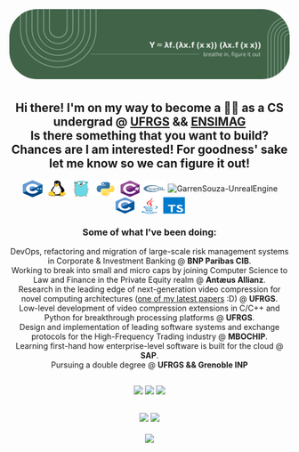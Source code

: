 <!-- Pics -->
<div align="center">
  <img align="center" alt="GarrenSouza-allianz" style="border-radius:50px;" src="https://raw.githubusercontent.com/GarrenSouza/GarrenSouza/main/img/new-cover.png">
</div>

#
<div align="center">
<h2>Hi there! I'm on my way to become a 🧙‍♂️ as a CS undergrad @ <a href="http://www.ufrgs.br/ufrgs/inicial">UFRGS</a> && <a href="https://ensimag.grenoble-inp.fr/">ENSIMAG</a><br/>
  Is there something that you want to build? Chances are I am interested! For goodness' sake let me know so we can figure it out!</h2>
</div>
  
<!-- Languages and Tools -->    
<p></p>
<div align="center">
  <img align="center" alt="GarrenSouza-C++" height="30" width="40" src="https://raw.githubusercontent.com/devicons/devicon/master/icons/cplusplus/cplusplus-original.svg">
  <img align="center" alt="GarrenSouza-Linux" height="30" width="40" src="https://raw.githubusercontent.com/devicons/devicon/master/icons/linux/linux-original.svg">
  <img align="center" alt="GarrenSouza-Go" height="30" width="40" src="https://raw.githubusercontent.com/devicons/devicon/master/icons/go/go-original.svg">
  <img align="center" alt="GarrenSouza-Python" height="30" width="40" src="https://raw.githubusercontent.com/devicons/devicon/master/icons/python/python-original.svg">
  <img align="center" alt="GarrenSouza-Csharp" height="30" width="40" src="https://raw.githubusercontent.com/devicons/devicon/master/icons/csharp/csharp-original.svg">
  <img align="center" alt="GarrenSouza-OpenGl" height="30" width="40" src="https://raw.githubusercontent.com/devicons/devicon/master/icons/opengl/opengl-original.svg">
  <img align="center" alt="GarrenSouza-UnrealEngine" height="30" width="40" src="https://raw.githubusercontent.com/kenangundogan/fontisto/036b7eca71aab1bef8e6a0518f7329f13ed62f6b/icons/svg/brand/unreal-engine.svg">
  <img align="center" alt="GarrenSouza-C" height="30" width="40" src="https://raw.githubusercontent.com/devicons/devicon/master/icons/c/c-original.svg">
  <img align="center" alt="GarrenSouza-Java" height="30" width="40" src="https://raw.githubusercontent.com/devicons/devicon/master/icons/java/java-original.svg">  
  <img align="center" alt="GarrenSouza-Ts" height="30" width="40" src="https://raw.githubusercontent.com/devicons/devicon/master/icons/typescript/typescript-plain.svg">
</div>

<div align="center">
  <h3> Some of what I've been doing: </h3>
  <p> DevOps, refactoring and migration of large-scale risk management systems in Corporate & Investment Banking @ <b>BNP Paribas CIB</b>. <br>
      Working to break into small and micro caps by joining Computer Science to Law and Finance in the Private Equity realm @ <b>Antæus Allianz</b>. <br>
      Research in the leading edge of next-generation video compression for novel computing architectures (<a href="https://ieeexplore.ieee.org/document/9937683/">one of my latest papers</a> :D) @ <b>UFRGS</b>. <br>
      Low-level development of video compression extensions in C/C++ and Python for breakthrough processing platforms @ <b>UFRGS</b>. <br>
      Design and implementation of leading software systems and exchange protocols for the High-Frequency Trading industry @ <b>MBOCHIP</b>. <br>
      Learning first-hand how enterprise-level software is built for the cloud @ <b>SAP</b>. <br>
      Pursuing a double degree @ <b>UFRGS && Grenoble INP</b>
</div>

##
  
<!-- Social -->  
  
<div align="center"> 
  <a href="https://www.instagram.com/_garren.s/" target="_blank"><img src="https://img.shields.io/badge/-Instagram-%23E4405F?style=for-the-badge&logo=instagram&logoColor=white" target="_blank"></a>
  <a href = "mailto:garrenlus.de-souza@grenoble-inp.org"><img src="https://img.shields.io/badge/-Gmail-%23333?style=for-the-badge&logo=gmail&logoColor=white" target="_blank"></a>
  <a href="https://www.linkedin.com/in/garrenlus-souza/" target="_blank"><img src="https://img.shields.io/badge/-LinkedIn-%230077B5?style=for-the-badge&logo=linkedin&logoColor=white" target="_blank"></a> 
</div>  

##  
  
<div align="center">
  <img height="180em" src="https://github-readme-stats.vercel.app/api/top-langs/?username=GarrenSouza&layout=compact&langs_count=7&theme=dracula"/>    
  <img height="180em" src="https://github-readme-stats.vercel.app/api?username=GarrenSouza&show_icons=true&theme=dracula&include_all_commits=true&count_private=true"/>
</div>

<br>

<!-- Stats -->   
<div align="center">
  <img align="center" height="220em" src="https://github-readme-streak-stats.herokuapp.com/?user=GarrenSouza&count_private=true&theme=dracula&include_all_commits=true">   
</div>
 

